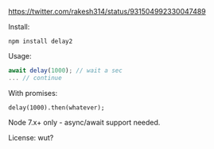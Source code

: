 https://twitter.com/rakesh314/status/931504992330047489

Install:
```
npm install delay2
```

Usage:
```javascript
await delay(1000); // wait a sec
... // continue
```

With promises:
```
delay(1000).then(whatever);
```

Node 7.x+ only - async/await support needed.

License: wut?